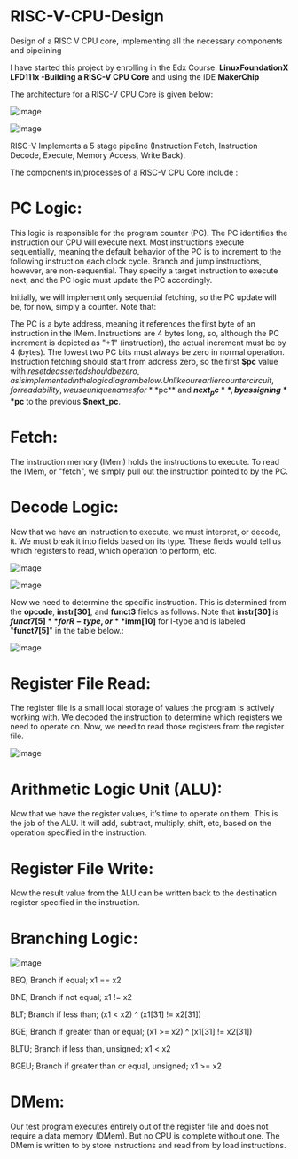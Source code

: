 # RISC-V-CPU-Design
Design of a RISC V CPU core, implementing all the necessary components and pipelining

I have started this project by enrolling in the Edx Course:
**LinuxFoundationX LFD111x -Building a RISC-V CPU Core**
and using the IDE **MakerChip**

The architecture for a RISC-V CPU Core is given below: 


![image](https://github.com/user-attachments/assets/1148e09d-a298-44b4-8dd3-bf0938db1d74)


![image](https://github.com/user-attachments/assets/b700d5be-2947-44e0-b340-f9e5ea1de093)

RISC-V Implements a 5 stage pipeline (Instruction Fetch, Instruction Decode, Execute, Memory Access, Write Back).

The components in/processes of a RISC-V CPU Core include : 

# PC Logic:

This logic is responsible for the program counter (PC). The PC identifies the instruction our CPU will execute next. Most instructions execute sequentially, meaning the default behavior of the PC is to increment to the following instruction each clock cycle. Branch and jump instructions, however, are non-sequential. They specify a target instruction to execute next, and the PC logic must update the PC accordingly.

Initially, we will implement only sequential fetching, so the PC update will be, for now, simply a counter. Note that:

The PC is a byte address, meaning it references the first byte of an instruction in the IMem. Instructions are 4 bytes long, so, although the PC increment is depicted as "+1" (instruction), the actual increment must be by 4 (bytes). The lowest two PC bits must always be zero in normal operation.
Instruction fetching should start from address zero, so the first **$pc** value with $reset deasserted should be zero, as is implemented in the logic diagram below.
Unlike our earlier counter circuit, for readability, we use unique names for **$pc** and **$next_pc**, by assigning **$pc** to the previous **$next_pc**.
 

# Fetch: 

The instruction memory (IMem) holds the instructions to execute. To read the IMem, or "fetch", we simply pull out the instruction pointed to by the PC.

# Decode Logic: 

Now that we have an instruction to execute, we must interpret, or decode, it. We must break it into fields based on its type. These fields would tell us which registers to read, which operation to perform, etc.

![image](https://github.com/user-attachments/assets/a43ad678-0ebb-42f2-8721-564b1e95f25e)

![image](https://github.com/user-attachments/assets/bfda98b0-d586-4352-a7dc-f9096fa9ccb3)

Now we need to determine the specific instruction. This is determined from the **opcode**, **instr[30]**, and **funct3** fields as follows. Note that **instr[30]** is **$funct7[5]** for R-type, or **$imm[10]** for I-type and is labeled "**funct7[5]**" in the table below.:

![image](https://github.com/user-attachments/assets/ebb41c53-c801-4127-83fa-9bc09fea742f)



# Register File Read: 

The register file is a small local storage of values the program is actively working with. We decoded the instruction to determine which registers we need to operate on. Now, we need to read those registers from the register file.

![image](https://github.com/user-attachments/assets/c3a88849-c4ff-4733-9aa9-9b1b66c88c12)


# Arithmetic Logic Unit (ALU): 

Now that we have the register values, it’s time to operate on them. This is the job of the ALU. It will add, subtract, multiply, shift, etc, based on the operation specified in the instruction.

# Register File Write: 

Now the result value from the ALU can be written back to the destination register specified in the instruction.

# Branching Logic: 

![image](https://github.com/user-attachments/assets/d09dd864-f6dc-476e-8726-a184850094b2)

BEQ; Branch if equal;	x1 == x2

BNE;	Branch if not equal;	x1 != x2

BLT;	Branch if less than;	(x1 < x2) ^ (x1[31] != x2[31])

BGE;	Branch if greater than or equal;	(x1 >= x2) ^ (x1[31] != x2[31])

BLTU;	Branch if less than, unsigned;	x1 < x2

BGEU;	Branch if greater than or equal, unsigned;	x1 >= x2



# DMem: 

Our test program executes entirely out of the register file and does not require a data memory (DMem). But no CPU is complete without one. The DMem is written to by store instructions and read from by load instructions.
